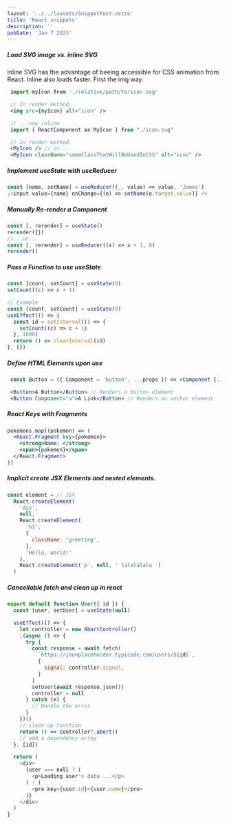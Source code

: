 ```yaml
---
layout: '../../layouts/SnippetPost.astro'
title: 'React snippets'
description: ''
pubDate: 'Jan 7 2023'
---
```


##### Load SVG image vs. inline SVG

Inline SVG has the advantage of beeing accessible
for CSS animation from React. Inline also loads faster.
First the img way.

```jsx
 import myIcon from './relative/path/to/icon.svg'

 // In render method.
 <img src={myIcon} alt="icon" />

 // ...now inline
 import { ReactComponent as MyIcon } from "./icon.svg"

 // In render method.
 <MyIcon /> // or...
 <MyIcon className="someClassThatWillBeUsedInCSS" alt="icon" />
```

##### Implement useState with useReducer

```jsx
const [name, setName] = useReducer((_, value) => value, 'James')
;<input value={name} onChange={(e) => setName(e.target.value)} />
```

##### Manually Re-render a Component

```javascript
const [, rerender] = useState()
rerender({})
//...or...
const [, rerender] = useReducer((x) => x + 1, 0)
rerender()
```

##### Pass a Function to use useState

```javascript
const [count, setCount] = useState(0)
setCount((c) => c + 1)

// Example
const [count, setCount] = useState(0)
useEffect(() => {
  const id = setInterval(() => {
    setCount((c) => c + 1)
  }, 1000)
  return () => clearInterval(id)
}, [])
```

##### Define HTML Elements upon use

```jsx
 const Button = ({ Component = 'button', ...props }) => <Component {...props} />

 <Button>A Button</Button> // Renders a button element
 <Button Component="a">A Link</Button> // Renders an anchor element
```

##### React Keys with Fragments

```jsx
pokemons.map((pokemon) => (
  <React.Fragment key={pokemon}>
    <strong>Name: </strong>
    <span>{pokemon}</span>
  </React.Fragment>
))
```

##### Implicit create JSX Elements and nested elements.

```jsx
const element = // JSX
  React.createElement(
    'div',
    null,
    React.createElement(
      'h1',
      {
        className: 'greeting',
      },
      'Hello, world!'
    ),
    React.createElement('p', null, ' lalalalala ')
  )
```

##### Cancellable fetch and clean up in react

```javascript
export default function User({ id }) {
  const [user, setUser] = useState(null)

  useEffect(() => {
    let controller = new AbortController()
    ;(async () => {
      try {
        const response = await fetch(
          `https://jsonplaceholder.typicode.com/users/${id}`,
          {
            signal: controller.signal,
          }
        )
        setUser(await response.json())
        controller = null
      } catch (e) {
        // Handle the error
      }
    })()
    // clean up function
    return () => controller?.abort()
    // add a dependency array
  }, [id])

  return (
    <div>
      {user === null ? (
        <p>Loading user's data ...</p>
      ) : (
        <pre key={user.id}>{user.name}</pre>
      )}
    </div>
  )
}
```
